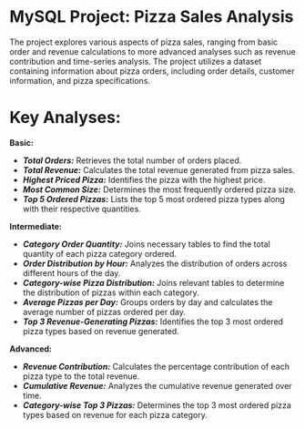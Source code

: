 # MySQL Project: Pizza Sales Analysis

The project explores various aspects of pizza sales, ranging from basic order and revenue calculations to more advanced analyses such as revenue contribution and time-series analysis.
The project utilizes a dataset containing information about pizza orders, including order details, customer information, and pizza specifications.

# Key Analyses:

**Basic:**
- **_Total Orders:_** Retrieves the total number of orders placed.
- **_Total Revenue:_** Calculates the total revenue generated from pizza sales.
- **_Highest Priced Pizza:_** Identifies the pizza with the highest price.
- **_Most Common Size:_** Determines the most frequently ordered pizza size.
- **_Top 5 Ordered Pizzas:_** Lists the top 5 most ordered pizza types along with their respective quantities.

**Intermediate:**
- **_Category Order Quantity:_** Joins necessary tables to find the total quantity of each pizza category ordered.
- **_Order Distribution by Hour:_** Analyzes the distribution of orders across different hours of the day.
- **_Category-wise Pizza Distribution:_** Joins relevant tables to determine the distribution of pizzas within each category.
- **_Average Pizzas per Day:_** Groups orders by day and calculates the average number of pizzas ordered per day.
- **_Top 3 Revenue-Generating Pizzas:_** Identifies the top 3 most ordered pizza types based on revenue generated.

**Advanced:**
- **_Revenue Contribution:_** Calculates the percentage contribution of each pizza type to the total revenue.
- **_Cumulative Revenue:_** Analyzes the cumulative revenue generated over time.
- **_Category-wise Top 3 Pizzas:_** Determines the top 3 most ordered pizza types based on revenue for each pizza category.
